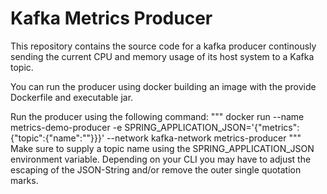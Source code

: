 # Kafka Metrics Producer
This repository contains the source code for a kafka producer continously sending the current CPU and memory usage of its host system to a Kafka topic.

You can run the producer using docker building an image with the provide Dockerfile and executable jar.

Run the producer using the following command:
"""
docker run --name metrics-demo-producer -e SPRING_APPLICATION_JSON='{\"metrics\":{\"topic\":{\"name\":\"<topicName>\"}}}' --network kafka-network metrics-producer
"""
Make sure to supply a topic name using the SPRING_APPLICATION_JSON environment variable.
Depending on your CLI you may have to adjust the escaping of the JSON-String and/or remove the outer single quotation marks.
